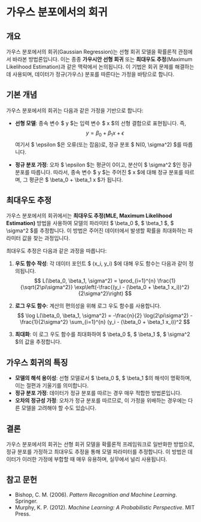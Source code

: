# 가우스 분포에서의 회귀

## 개요
가우스 분포에서의 회귀(Gaussian Regression)는 선형 회귀 모델을 확률론적 관점에서 바라본 방법론입니다. 이는 종종 **가우시안 선형 회귀** 또는 **최대우도 추정**(Maximum Likelihood Estimation)과 같은 맥락에서 논의됩니다. 이 기법은 회귀 문제를 해결하는 데 사용되며, 데이터가 정규(가우스) 분포를 따른다는 가정을 바탕으로 합니다.

## 기본 개념
가우스 분포에서의 회귀는 다음과 같은 가정을 기반으로 합니다:

- **선형 모델**: 종속 변수 $ y $는 입력 변수 $ x $의 선형 결합으로 표현됩니다. 즉, 
  $$
  y = \beta_0 + \beta_1 x + \epsilon
  $$
  여기서 $ \epsilon $은 오류(또는 잡음)로, 정규 분포 $ N(0, \sigma^2) $를 따릅니다.

- **정규 분포 가정**: 오차 $ \epsilon $는 평균이 0이고, 분산이 $ \sigma^2 $인 정규 분포를 따릅니다. 따라서, 종속 변수 $ y $는 주어진 $ x $에 대해 정규 분포를 따르며, 그 평균은 $ \beta_0 + \beta_1 x $가 됩니다.

## 최대우도 추정
가우스 분포에서의 회귀에서는 **최대우도 추정(MLE, Maximum Likelihood Estimation)** 방법을 사용하여 모델의 파라미터 $ \beta_0 $, $ \beta_1 $, $ \sigma^2 $를 추정합니다. 이 방법은 주어진 데이터에서 발생할 확률을 최대화하는 파라미터 값을 찾는 과정입니다.

최대우도 추정은 다음과 같은 과정을 따릅니다:

1. **우도 함수 작성**: 각 데이터 포인트 $ (x_i, y_i) $에 대해 우도 함수는 다음과 같이 정의됩니다.
   $$
   L(\beta_0, \beta_1, \sigma^2) = \prod_{i=1}^{n} \frac{1}{\sqrt{2\pi\sigma^2}} \exp\left(-\frac{(y_i - (\beta_0 + \beta_1 x_i))^2}{2\sigma^2}\right)
   $$

2. **로그 우도 함수**: 계산의 편의성을 위해 로그 우도 함수를 사용합니다.
   $$
   \log L(\beta_0, \beta_1, \sigma^2) = -\frac{n}{2} \log(2\pi\sigma^2) - \frac{1}{2\sigma^2} \sum_{i=1}^{n} (y_i - (\beta_0 + \beta_1 x_i))^2
   $$

3. **최대화**: 이 로그 우도 함수를 최대화하여 $ \beta_0 $, $ \beta_1 $, $ \sigma^2 $의 값을 추정합니다.

## 가우스 회귀의 특징
- **모델의 해석 용이성**: 선형 모델로서 $ \beta_0 $, $ \beta_1 $의 해석이 명확하며, 이는 절편과 기울기를 의미합니다.
- **정규 분포 가정**: 데이터가 정규 분포를 따르는 경우 매우 적합한 방법론입니다.
- **오차의 정규성 가정**: 오차가 정규 분포를 따르므로, 이 가정을 위배하는 경우에는 다른 모델을 고려해야 할 수도 있습니다.

## 결론
가우스 분포에서의 회귀는 선형 회귀 모델을 확률론적 프레임워크로 일반화한 방법으로, 정규 분포를 가정하고 최대우도 추정을 통해 모델 파라미터를 추정합니다. 이 방법은 데이터가 이러한 가정에 부합할 때 매우 유용하며, 실무에서 널리 사용됩니다.

## 참고 문헌
- Bishop, C. M. (2006). *Pattern Recognition and Machine Learning*. Springer.
- Murphy, K. P. (2012). *Machine Learning: A Probabilistic Perspective*. MIT Press.
